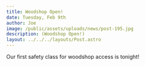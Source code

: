 ```yaml
---
title: Woodshop Open!
date: Tuesday, Feb 9th
author: Joe
image: /public/assets/uploads/news/post-195.jpg
description: (Woodshop Open!)
layout: ../../../layouts/Post.astro
---
```


Our first safety class for woodshop access is tonight!
